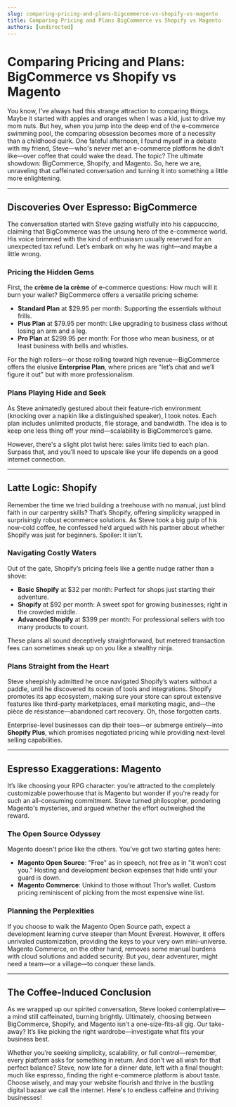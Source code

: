 ```yaml
---
slug: comparing-pricing-and-plans-bigcommerce-vs-shopify-vs-magento
title: Comparing Pricing and Plans BigCommerce vs Shopify vs Magento
authors: [undirected]
---
```



# Comparing Pricing and Plans: BigCommerce vs Shopify vs Magento

You know, I’ve always had this strange attraction to comparing things. Maybe it started with apples and oranges when I was a kid, just to drive my mom nuts. But hey, when you jump into the deep end of the e-commerce swimming pool, the comparing obsession becomes more of a necessity than a childhood quirk. One fateful afternoon, I found myself in a debate with my friend, Steve—who's never met an e-commerce platform he didn’t like—over coffee that could wake the dead. The topic? The ultimate showdown: BigCommerce, Shopify, and Magento. So, here we are, unraveling that caffeinated conversation and turning it into something a little more enlightening.

---

## Discoveries Over Espresso: BigCommerce 

The conversation started with Steve gazing wistfully into his cappuccino, claiming that BigCommerce was the unsung hero of the e-commerce world. His voice brimmed with the kind of enthusiasm usually reserved for an unexpected tax refund. Let’s embark on why he was right—and maybe a little wrong.

### Pricing the Hidden Gems

First, the **crème de la crème** of e-commerce questions: How much will it burn your wallet? BigCommerce offers a versatile pricing scheme:

- **Standard Plan** at $29.95 per month: Supporting the essentials without frills.
- **Plus Plan** at $79.95 per month: Like upgrading to business class without losing an arm and a leg.
- **Pro Plan** at $299.95 per month: For those who mean business, or at least business with bells and whistles.

For the high rollers—or those rolling toward high revenue—BigCommerce offers the elusive **Enterprise Plan**, where prices are "let’s chat and we’ll figure it out" but with more professionalism.

### Plans Playing Hide and Seek

As Steve animatedly gestured about their feature-rich environment (knocking over a napkin like a distinguished speaker), I took notes. Each plan includes unlimited products, file storage, and bandwidth. The idea is to keep one less thing off your mind—scalability is BigCommerce’s game.

However, there's a slight plot twist here: sales limits tied to each plan. Surpass that, and you’ll need to upscale like your life depends on a good internet connection.

---

## Latte Logic: Shopify

Remember the time we tried building a treehouse with no manual, just blind faith in our carpentry skills? That’s Shopify, offering simplicity wrapped in surprisingly robust ecommerce solutions. As Steve took a big gulp of his now-cold coffee, he confessed he’d argued with his partner about whether Shopify was just for beginners. Spoiler: It isn't.

### Navigating Costly Waters

Out of the gate, Shopify’s pricing feels like a gentle nudge rather than a shove:

- **Basic Shopify** at $32 per month: Perfect for shops just starting their adventure.
- **Shopify** at $92 per month: A sweet spot for growing businesses; right in the crowded middle.
- **Advanced Shopify** at $399 per month: For professional sellers with too many products to count. 

These plans all sound deceptively straightforward, but metered transaction fees can sometimes sneak up on you like a stealthy ninja.

### Plans Straight from the Heart

Steve sheepishly admitted he once navigated Shopify’s waters without a paddle, until he discovered its ocean of tools and integrations. Shopify promotes its app ecosystem, making sure your store can sprout extensive features like third-party marketplaces, email marketing magic, and—the pièce de résistance—abandoned cart recovery. Oh, those forgotten carts.

Enterprise-level businesses can dip their toes—or submerge entirely—into **Shopify Plus**, which promises negotiated pricing while providing next-level selling capabilities.

---

## Espresso Exaggerations: Magento

It’s like choosing your RPG character: you’re attracted to the completely customizable powerhouse that is Magento but wonder if you're ready for such an all-consuming commitment. Steve turned philosopher, pondering Magento's mysteries, and argued whether the effort outweighed the reward. 

### The Open Source Odyssey

Magento doesn't price like the others. You've got two starting gates here:

- **Magento Open Source**: "Free" as in speech, not free as in "it won’t cost you." Hosting and development beckon expenses that hide until your guard is down.
- **Magento Commerce**: Unkind to those without Thor’s wallet. Custom pricing reminiscent of picking from the most expensive wine list.

### Planning the Perplexities

If you choose to walk the Magento Open Source path, expect a development learning curve steeper than Mount Everest. However, it offers unrivaled customization, providing the keys to your very own mini-universe. Magento Commerce, on the other hand, removes some manual burdens with cloud solutions and added security. But you, dear adventurer, might need a team—or a village—to conquer these lands.

---

## The Coffee-Induced Conclusion

As we wrapped up our spirited conversation, Steve looked contemplative—a mind still caffeinated, burning brightly. Ultimately, choosing between BigCommerce, Shopify, and Magento isn’t a one-size-fits-all gig. Our take-away? It’s like picking the right wardrobe—investigate what fits your business best.

Whether you’re seeking simplicity, scalability, or full control—remember, every platform asks for something in return. And don't we all wish for that perfect balance? Steve, now late for a dinner date, left with a final thought: much like espresso, finding the right e-commerce platform is about taste. Choose wisely, and may your website flourish and thrive in the bustling digital bazaar we call the internet. Here's to endless caffeine and thriving businesses!